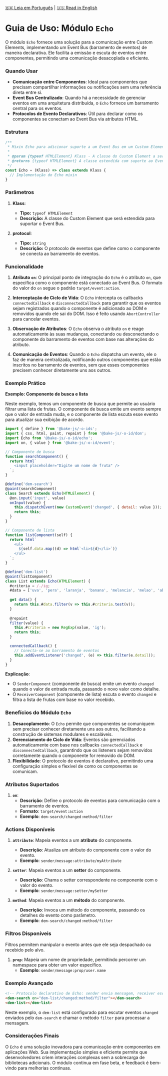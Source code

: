 [🇧🇷 Leia em Português](./README.pt-BR.md) | [🇺🇸 Read in English](./README.md)

# Guia de Uso: Módulo `Echo`

O módulo `Echo` fornece uma solução para a comunicação entre Custom Elements, implementando um Event Bus (barramento de eventos) de maneira declarativa. Ele facilita a emissão e escuta de eventos entre componentes, permitindo uma comunicação desacoplada e eficiente.

### Quando Usar

- **Comunicação entre Componentes**: Ideal para componentes que precisam compartilhar informações ou notificações sem uma referência direta entre si.
- **Event Bus Centralizado**: Quando há a necessidade de gerenciar eventos em uma arquitetura distribuída, o `Echo` fornece um barramento central para os eventos.
- **Protocolos de Evento Declarativos**: Útil para declarar como os componentes se conectam ao Event Bus via atributos HTML.

### Estrutura

```javascript
/**
 * Mixin Echo para adicionar suporte a um Event Bus em um Custom Element.
 *
 * @param {typeof HTMLElement} Klass - A classe do Custom Element a ser estendida.
 * @returns {typeof HTMLElement} A classe estendida com suporte ao Event Bus.
 */
const Echo = (Klass) => class extends Klass {
  // Implementação do Echo mixin
}
```

### Parâmetros

1. **Klass**:
   - **Tipo:** `typeof HTMLElement`
   - **Descrição:** A classe do Custom Element que será estendida para suportar o Event Bus.

2. **protocol**:
   - **Tipo:** `string`
   - **Descrição:** O protocolo de eventos que define como o componente se conecta ao barramento de eventos.

### Funcionalidade

1. **Atributo `on`**: O principal ponto de integração do `Echo` é o atributo `on`, que especifica como o componente está conectado ao Event Bus. O formato do valor do `on` segue o padrão `target/event:action`.

2. **Interceptação de Ciclo de Vida**: O `Echo` intercepta os callbacks `connectedCallback` e `disconnectedCallback` para garantir que os eventos sejam registrados quando o componente é adicionado ao DOM e removidos quando ele sai do DOM. Isso é feito usando `AbortController` para cancelar eventos.

3. **Observação de Atributos**: O `Echo` observa o atributo `on` e reage automaticamente às suas mudanças, conectando ou desconectando o componente do barramento de eventos com base nas alterações do atributo.

4. **Comunicação de Eventos**: Quando o `Echo` dispatcha um evento, ele o faz de maneira centralizada, notificando outros componentes que estão inscritos no barramento de eventos, sem que esses componentes precisem conhecer diretamente uns aos outros.

### Exemplo Prático

**Exemplo: Componente de busca e lista**

Neste exemplo, temos um componente de busca que permite ao usuário filtrar uma lista de frutas. O componente de busca emite um evento sempre que o valor de entrada muda, e o componente de lista escuta esse evento para atualizar sua exibição de acordo.

```javascript
import { define } from '@bake-js/-o-ids';
import { css, html, paint, repaint } from '@bake-js/-o-id/dom';
import Echo from '@bake-js/-o-id/echo';
import on, { value } from '@bake-js/-o-id/event';

// Componente de busca
function searchComponent() {
  return html`
    <input placeholder="Digite um nome de fruta" />
  `;
}

@define('dem-search')
@paint(searchComponent)
class Search extends Echo(HTMLElement) {
  @on.input('input', value)
  onInput(value) {
    this.dispatchEvent(new CustomEvent('changed', { detail: value }));
    return this;
  }
}

// Componente de lista
function listComponent(self) {
  return html`
    <ul>
      ${self.data.map((d) => html`<li>${d}</li>`)}
    </ul>
  `;
}

@define('dem-list')
@paint(listComponent)
class List extends Echo(HTMLElement) {
  #criteria = /./ig;
  #data = ['uva', 'pera', 'laranja', 'banana', 'melancia', 'melao', 'abacaxi'];
  
  get data() {
    return this.#data.filter(v => this.#criteria.test(v));
  }
  
  @repaint
  filter(value) {
    this.#criteria = new RegExp(value, 'ig');
    return this;
  }

  connectedCallback() {
    // Conecta-se ao barramento de eventos
    this.addEventListener('changed', (e) => this.filter(e.detail));
  }
}
```

**Explicação**:
- O `SenderComponent` (componente de busca) emite um evento `changed` quando o valor de entrada muda, passando o novo valor como detalhe.
- O `ReceiverComponent` (componente de lista) escuta o evento `changed` e filtra a lista de frutas com base no valor recebido.

### Benefícios do Módulo `Echo`

1. **Desacoplamento**: O `Echo` permite que componentes se comuniquem sem precisar conhecer diretamente uns aos outros, facilitando a construção de sistemas modulares e escaláveis.
2. **Gerenciamento de Ciclo de Vida**: Eventos são gerenciados automaticamente com base nos callbacks `connectedCallback` e `disconnectedCallback`, garantindo que os listeners sejam removidos corretamente quando o componente for removido do DOM.
3. **Flexibilidade**: O protocolo de eventos é declarativo, permitindo uma configuração simples e flexível de como os componentes se comunicam.

### Atributos Suportados

1. **`on`**:
   - **Descrição**: Define o protocolo de eventos para comunicação com o barramento de eventos.
   - **Formato**: `target/event:action`
   - **Exemplo**: `dem-search/changed:method/filter`

### Actions Disponíveis

1. **`attribute`**: Mapeia eventos a um **atributo** do componente.
   - **Descrição**: Atualiza um atributo do componente com o valor do evento.
   - **Exemplo**: `sender/message:attribute/myAttribute`

2. **`setter`**: Mapeia eventos a um **setter** do componente.
   - **Descrição**: Chama o setter correspondente no componente com o valor do evento.
   - **Exemplo**: `sender/message:setter/mySetter`

3. **`method`**: Mapeia eventos a um **método** do componente.
   - **Descrição**: Invoca um método do componente, passando os detalhes do evento como parâmetro.
   - **Exemplo**: `dem-search/changed:method/filter`

### Filtros Disponíveis

Filtros permitem manipular o evento antes que ele seja despachado ou recebido pelo alvo.

1. **`prop`**: Mapeia um nome de propriedade, permitindo percorrer um namespace para obter um valor específico.
   - **Exemplo**: `sender/message:prop/user.name`

### Exemplo Avançado

```html
<!-- Protocolo declarativo de Echo: sender envia mensagem, receiver escuta -->
<dem-search on="dem-list/changed:method/filter"></dem-search>
<dem-list></dem-list>
```

Neste exemplo, o `dem-list` está configurado para escutar eventos `changed` enviados pelo `dem-search` e chamar o método `filter` para processar a mensagem.

### Considerações Finais

O `Echo` é uma solução inovadora para comunicação entre componentes em aplicações Web. Sua implementação simples e eficiente permite que desenvolvedores criem interações complexas sem a sobrecarga de bibliotecas adicionais. O módulo continua em fase beta, e feedback é bem-vindo para melhorias contínuas.
